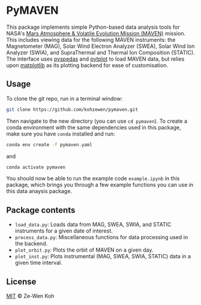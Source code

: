 # PyMAVEN
This package implements simple Python-based data analysis tools for NASA's [Mars Atmosphere & Volatile Evolution Mission (MAVEN)](https://pds-atmospheres.nmsu.edu/data_and_services) mission. This includes viewing data for the following MAVEN instruments: the Magnetometer (MAG), Solar Wind Electron Analyzer (SWEA), Solar Wind Ion Analyzer (SWIA), and SupraThermal and Thermal Ion Composition (STATIC). The interface uses [pyspedas](https://pyspedas.readthedocs.io/en/latest/) and [pytplot](https://pytplot.readthedocs.io/en/latest/) to load MAVEN data, but relies upon [matplotlib](https://matplotlib.org/) as its plotting backend for ease of customisation.

## Usage
To clone the git repo, run in a terminal window:
```sh
git clone https://github.com/kohzewen/pymaven.git
```
Then navigate to the new directory (you can use `cd pymaven`). To create a conda environment with the same dependencies used in this package, make sure you have `conda` installed and run:
```sh
conda env create -f pymaven.yaml
```
and
```sh
conda activate pymaven
```
You should now be able to run the example code `example.ipynb` in this package, which brings you through a few example functions you can use in this data anaysis package.

## Package contents
- `load_data.py`: Loads data from MAG, SWEA, SWIA, and STATIC instruments for a given date of interest.
- `process_data.py`:  Miscellaneous functions for data processing used in the backend.
- `plot_orbit.py`: Plots the orbit of MAVEN on a given day.
- `plot_inst.py`: Plots instrumental (MAG, SWEA, SWIA, STATIC) data in a given time interval.

## License
[MIT](LICENSE) © Ze-Wen Koh
